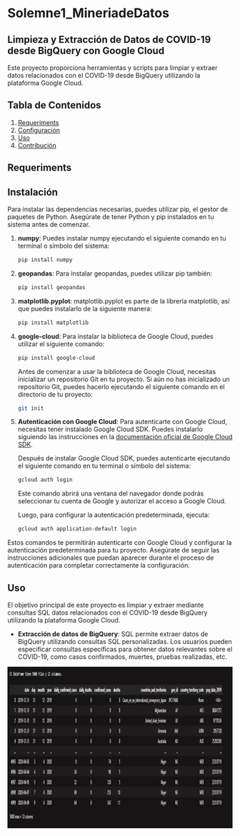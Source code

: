 # Solemne1_MineriadeDatos
## Limpieza y Extracción de Datos de COVID-19 desde BigQuery con Google Cloud

Este proyecto proporciona herramientas y scripts para limpiar y extraer datos relacionados con el COVID-19 desde BigQuery utilizando la plataforma Google Cloud.

## Tabla de Contenidos
1. [Requeriments](#Requeriments)
2. [Configuración](#configuración)
3. [Uso](#uso)
4. [Contribución](#contribución)

## Requeriments

## Instalación

Para instalar las dependencias necesarias, puedes utilizar pip, el gestor de paquetes de Python. Asegúrate de tener Python y pip instalados en tu sistema antes de comenzar.

1. **numpy**: Puedes instalar numpy ejecutando el siguiente comando en tu terminal o símbolo del sistema:

    ```bash
    pip install numpy
    ```

2. **geopandas**: Para instalar geopandas, puedes utilizar pip también:

    ```bash
    pip install geopandas
    ```

3. **matplotlib.pyplot**: matplotlib.pyplot es parte de la librería matplotlib, así que puedes instalarlo de la siguiente manera:

    ```bash
    pip install matplotlib
    ```

4. **google-cloud**: Para instalar la biblioteca de Google Cloud, puedes utilizar el siguiente comando:

    ```bash
    pip install google-cloud
    ```

    Antes de comenzar a usar la biblioteca de Google Cloud, necesitas inicializar un repositorio Git en tu proyecto. Si aún no has inicializado un repositorio Git, puedes hacerlo ejecutando el siguiente comando en el directorio de tu proyecto:

    ```bash
    git init
    ```

5. **Autenticación con Google Cloud**: Para autenticarte con Google Cloud, necesitas tener instalado Google Cloud SDK. Puedes instalarlo siguiendo las instrucciones en la [documentación oficial de Google Cloud SDK](https://cloud.google.com/sdk/docs/install).

    Después de instalar Google Cloud SDK, puedes autenticarte ejecutando el siguiente comando en tu terminal o símbolo del sistema:

    ```bash
    gcloud auth login
    ```

    Este comando abrirá una ventana del navegador donde podrás seleccionar tu cuenta de Google y autorizar el acceso a Google Cloud.

    Luego, para configurar la autenticación predeterminada, ejecuta:

    ```bash
    gcloud auth application-default login
    ```

Estos comandos te permitirán autenticarte con Google Cloud y configurar la autenticación predeterminada para tu proyecto. Asegúrate de seguir las instrucciones adicionales que puedan aparecer durante el proceso de autenticación para completar correctamente la configuración.

## Uso

El objetivo principal de este proyecto es limpiar y extraer mediante consultas SQL datos relacionados con el COVID-19 desde BigQuery utilizando la plataforma Google Cloud. 


- **Extracción de datos de BigQuery**:  SQL permite extraer datos de BigQuery utilizando consultas SQL personalizadas. Los usuarios pueden especificar consultas específicas para obtener datos relevantes sobre el COVID-19, como casos confirmados, muertes, pruebas realizadas, etc.

<img src="Solemne1_images\DataframeA.png" width="961" height="362">









